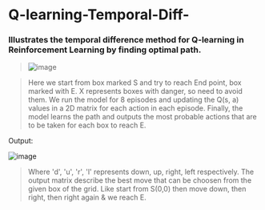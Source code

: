 # Q-learning-Temporal-Diff-
### Illustrates the temporal difference method for Q-learning in Reinforcement Learning by finding optimal path.

> ![image](https://user-images.githubusercontent.com/75536336/163526434-e91da93b-1737-47a4-a7c4-0ae4c0687e6a.png)

> Here we start from box marked S and try to reach End point, box marked with E. X represents boxes with danger, so need to avoid them.
> We run the model for 8 episodes and updating the Q(s, a) values in a 2D matrix for each action in each episode. Finally, the model learns the path
> and outputs the most probable actions that are to be taken for each box to reach E.

Output:

![image](https://user-images.githubusercontent.com/75536336/163526916-c33fefe2-db3d-479f-b1a4-dd9ca9d8e51a.png)

> Where 'd', 'u', 'r', 'l' represents down, up, right, left respectively. The output matrix describe the best move that can be choosen from the given box of the grid.
> Like start from S(0,0) then move down, then right, then right again & we reach E.
